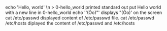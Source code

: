 echo 'Hello, world' \n > 0-hello_world printed standard out put Hello world with a new line in 0-hello_world
echo '\'(Ôo)"' displays "(Ôo)' on the screen
cat /etc/passwd displayed content of /etc/passwd file.
cat /etc/passwd /etc/hosts diplayed the content of /etc/passwd and /etc/hosts
